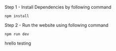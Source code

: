 Step 1 - Install Dependencies by following command 
```
npm install
```
Step 2 - Run the website using following command 
```
npm run dev
```

hrello testing
